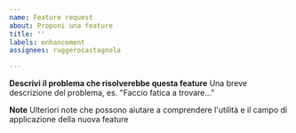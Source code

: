 ```yaml
---
name: Feature request
about: Proponi una feature
title: ''
labels: enhancement
assignees: ruggerocastagnola

---
```


**Descrivi il problema che risolverebbe questa feature**
Una breve descrizione del problema, es. "Faccio fatica a trovare..."

**Note**
Ulteriori note che possono aiutare a comprendere l'utilità e il campo di applicazione della nuova feature
